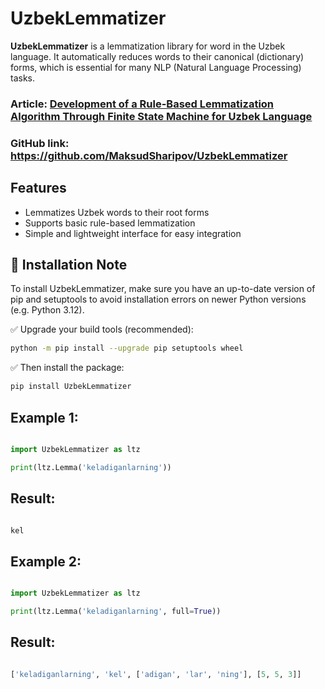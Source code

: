 # UzbekLemmatizer

**UzbekLemmatizer** is a lemmatization library for word in the Uzbek language.
It automatically reduces words to their canonical (dictionary) forms, which is essential for many NLP (Natural Language Processing) tasks.

### Article: [Development of a Rule-Based Lemmatization Algorithm Through Finite State Machine for Uzbek Language](https://ceur-ws.org/Vol-3315/short01.pdf)
### GitHub link:  https://github.com/MaksudSharipov/UzbekLemmatizer

##  Features

- Lemmatizes Uzbek words to their root forms
- Supports basic rule-based lemmatization
- Simple and lightweight interface for easy integration

## 📌 Installation Note
To install UzbekLemmatizer, make sure you have an up-to-date version of pip and setuptools to avoid installation errors on newer Python versions (e.g. Python 3.12).

✅ Upgrade your build tools (recommended):

```bash
python -m pip install --upgrade pip setuptools wheel
```

✅ Then install the package:

```bash
pip install UzbekLemmatizer
```

## Example 1:
```python

import UzbekLemmatizer as ltz

print(ltz.Lemma('keladiganlarning'))

```

## Result:

```python 

kel

```

## Example 2:
```python

import UzbekLemmatizer as ltz

print(ltz.Lemma('keladiganlarning', full=True))

```

## Result:

```python 

['keladiganlarning', 'kel', ['adigan', 'lar', 'ning'], [5, 5, 3]]

```